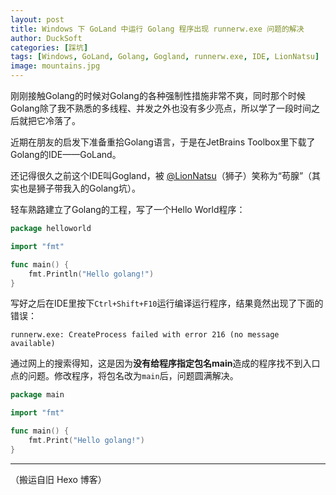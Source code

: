 ```yaml
---
layout: post
title: Windows 下 GoLand 中运行 Golang 程序出现 runnerw.exe 问题的解决
author: DuckSoft
categories: [踩坑]
tags: [Windows, GoLand, Golang, Gogland, runnerw.exe, IDE, LionNatsu]
image: mountains.jpg
---
```


刚刚接触Golang的时候对Golang的各种强制性措施非常不爽，同时那个时候Golang除了我不熟悉的多线程、并发之外也没有多少亮点，所以学了一段时间之后就把它冷落了。

近期在朋友的启发下准备重拾Golang语言，于是在JetBrains Toolbox里下载了Golang的IDE——GoLand。

还记得很久之前这个IDE叫Gogland，被 [@LionNatsu](https://github.com/LionNatsu)（狮子）笑称为“苟腺”（其实也是狮子带我入的Golang坑）。

轻车熟路建立了Golang的工程，写了一个Hello World程序：

```go
package helloworld

import "fmt"

func main() {
	fmt.Println("Hello golang!")
}
```

写好之后在IDE里按下`Ctrl+Shift+F10`运行编译运行程序，结果竟然出现了下面的错误：

```
runnerw.exe: CreateProcess failed with error 216 (no message available)
```

通过网上的搜索得知，这是因为**没有给程序指定包名main**造成的程序找不到入口点的问题。修改程序，将包名改为`main`后，问题圆满解决。

```go
package main

import "fmt"

func main() {
	fmt.Print("Hello golang!")
}
```

----

（搬运自旧 Hexo 博客）

